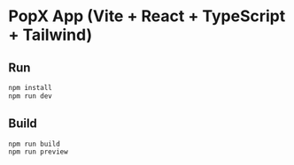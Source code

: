 
# PopX App (Vite + React + TypeScript + Tailwind)

## Run
```bash
npm install
npm run dev
```

## Build
```bash
npm run build
npm run preview
```
